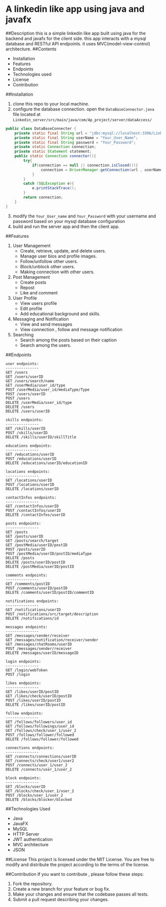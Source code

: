# A linkedin like app using java and javafx
##Description
this is a simple linkedin like app built using java for the backend and javafx for the client side. this app interacts with 
a mysql database and RESTful API endpoints. it uses MVC(model-view-control) architecture.
##Contents
* Installation
* Features
* Endpoints
* Technologies used
* License
* Contribution

##Installation
1. clone this repo to your local machine.
2. configure the database connection. open the `DataBaseConnector.java` file located at `Linkedin_server/src/main/java/com/Ap_project/server/dataAccess/`
```java
public class DataBaseConnecter {
    private static final String url = "jdbc:mysql://localhost:3306/Linkedin";
    private static final String userName = "Your_User_Name";
    private static final String password = "Your_Password";
    private static Connection connection;
    private static Statement statement;
    public static Connection connecter(){
        try{
            if(connection == null || connection.isClosed()){
                connection = DriverManager.getConnection(url , userName , password);
            }
        }
        catch (SQLException e){
            e.printStackTrace();
        }
        return connection;
    }
}
```
3. modify the `Your_User_name` and `Your_Password` with your username and password based on your mysql database  configuration
4. build and run the server app and then the client app.

##Features
1. User Management
    * Create, retrieve, update, and delete users.
    * Manage user bios and profile images.
    * Follow/unfollow other users.
    * Block/unblock other users.
    * Making connection with other users.
2. Post Management
    * Create posts
    * Repost
    * Like and comment
3. User Profile
    * View users profile
    * Edit profile
    * Add educational background and skills.
4. Messaging and Notification
   * View and send messages
   * View connection , follow and message notification
5. Searching
   * Search among the posts based on their caption
   * Search among the users.

##Endpoints
```
user endpoints:
---------------
GET /users
GET /users/userID
GET /users/search/name
GET /userMedia/user_id/type
POST /userMedia/user_id/mediaType/Type
POST /users/userID
POST /users
DELETE /userMedia/user_id/type
DELETE /users
DELETE /users/userID

skills endpoints:
---------------
GET /skills/userID
POST /skills/userID
DELETE /skills/userID/skillTitle

educations endpoints:
---------------
GET /educations/userID
POST /educations/userID
DELETE /educations/userID/educationID

locations endpoints:
---------------
GET /locations/userID
POST /locations/userID
DELETE /locations/userID

contactInfos endpoints:
---------------
GET /contactInfos/userID
POST /contactInfos/userID
DELETE /contactInfos/userID

posts endpoints:
---------------
GET /posts
GET /posts/userID
GET /posts/search/target
GET /postMedia/userID/postID
POST /posts/userID
POST /postMedia/userID/postID/mediaType
DELETE /posts
DELETE /posts/userID/postID
DELETE /postMedia/userID/postID

comments endpoints:
---------------
GET /comments/postID
POST /comments/userID/postID
DELETE /comments/userID/postID/commentID

notifications endpoints:
---------------
GET /notifications/userID
POST /notifications/src/target/description
DELETE /notifications/id

messages endpoints:
---------------
GET /messages/sender/receiver
GET /messages/notification/receiver/sender
GET /messages/chatRooms/userID
POST /messages/sender/receiver
DELETE /messages/userID/messageID

login endpoints:
---------------
GET /login/webToken
POST /login

likes endpoints:
---------------
GET /likes/userID/postID
GET /likes/check/userID/postID
POST /likes/userID/postID
DELETE /likes/userID/postID

follow endpoints:
---------------
GET /follows/followers/user_id
GET /follows/followings/user_id
GET /follows/check/user_1/user_2
POST /follows/follower/followed
DELETE /follows/follower/followed

connections endpoints:
---------------
GET /connects/connections/userID
GET /connects/check/user1/user2
POST /connects/user_1/user_2
DELETE /connects/user_1/user_2

block endpoints:
---------------
GET /blocks/userID
GET /blocks/check/user_1/user_2
POST /blocks/user_1/user_2
DELETE /blocks/blocker/blocked
```

##Technologies Used
* Java
* JavaFX
* MySQL
* HTTP Server
* JWT authentication
* MVC architecture
* JSON

##License
This project is licensed under the MIT License. You are free to modify and distribute the project according to the terms of the license.

##Contribution
If you want to contribute  , please follow these steps:
   1. Fork the repository.
   2. Create a new branch for your feature or bug fix.
   3. Make your changes and ensure that the codebase passes all tests.
   4. Submit a pull request describing your changes.